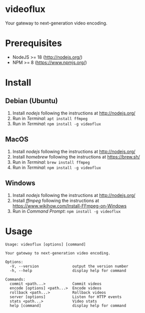 # videoflux

Your gateway to next-generation video encoding.

# Prerequisites

- NodeJS >= 18 (http://nodejs.org/)
- NPM >= 8 (https://www.npmjs.org/)

# Install

## Debian (Ubuntu)

1. Install _nodejs_ following the instructions at http://nodejs.org/
2. Run in _Terminal_: `apt install ffmpeg`
3. Run in _Terminal_: `npm install -g videoflux`

## MacOS

1. Install _nodejs_ following the instructions at http://nodejs.org/
2. Install _homebrew_ following the instructions at https://brew.sh/
3. Run in _Terminal_: `brew install ffmpeg`
4. Run in _Terminal_: `npm install -g videoflux`

## Windows

1. Install _nodejs_ following the instructions at http://nodejs.org/
2. Install _ffmpeg_ following the instructions at https://www.wikihow.com/Install-FFmpeg-on-Windows
3. Run in _Command Prompt_: `npm install -g videoflux`

# Usage

```
Usage: videoflux [options] [command]

Your gateway to next-generation video encoding.

Options:
  -V, --version               output the version number
  -h, --help                  display help for command

Commands:
  commit <path...>            Commit videos
  encode [options] <path...>  Encode videos
  rollback <path...>          Rollback videos
  server [options]            Listen for HTTP events
  stats <path...>             Video stats
  help [command]              display help for command
```
